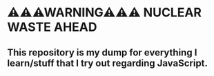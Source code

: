 # ⚠⚠⚠WARNING⚠⚠⚠ NUCLEAR WASTE AHEAD
## This repository is my dump for everything I learn/stuff that I try out regarding JavaScript.

